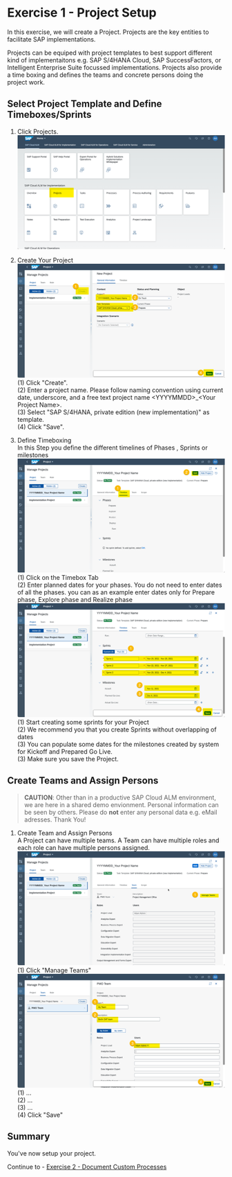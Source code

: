 # Exercise 1 - Project Setup

In this exercise, we will create a Project. Projects are the key entities to facilitate SAP implementations. 

Projects can be equiped with project templates to best support different kind of implementaitons e.g. SAP S/4HANA Cloud, SAP SuccessFactors, or Intelligent Enterprise Suite focussed implementations. 
Projects also provide a time boxing and defines the teams and concrete persons doing the project work.

## Select Project Template and Define Timeboxes/Sprints

1. Click Projects.
<br> ![](2021-11-11-15-00-33.png)

2.	Create Your Project
<br> ![](2021-11-11-15-04-38.png)
<br> (1) Click "Create".
<br> (2) Enter a project name. Please follow naming convention using current date, underscore, and a free text project name \<YYYYMMDD\>_\<Your Project Name\>.
<br> (3) Select "SAP S/4HANA, private edition (new implementation)" as template.
<br> (4) Click "Save".

3. Define Timeboxing
<br> In this Step you define the different timelines of Phases , Sprints or milestones
<br> ![](2021-11-11-15-15-26.png)
<br> (1) Click on the Timebox Tab
<br> (2) Enter planned dates for your phases. You do not need to enter dates of all the phases. you can as an example enter dates only for Prepare phase, Explore phase and Realize phase
<br> ![](2021-11-11-15-19-41.png)
<br> (1) Start creating some sprints for your Project
<br> (2) We recommend you that you create Sprints without overlapping of dates
<br> (3) You can populate some dates for the milestones created by system for Kickoff and Prepared Go Live.
<br> (3) Make sure you save the Project.
## Create Teams and Assign Persons

> **CAUTION**: Other than in a productive SAP Cloud ALM environment, we are here in a shared demo envionment. Personal information can be seen by others. Please do **not** enter any personal data e.g. eMail adresses. Thank You!

1. Create Team and Assign Persons
<br> A Project can have multiple teams. A Team can have multiple roles and each role can have multiple persons assigned.
<br> ![](2021-11-11-15-28-24.png)
<br> (1) Click "Manage Teams"
<br> ![](2021-11-11-15-31-30.png)
<br> (1) ...
<br> (2) ...
<br> (3) ...
<br> (4) Click "Save"

## Summary

You've now setup your project.

Continue to - [Exercise 2 - Document Custom Processes](../ex2/README.md)
